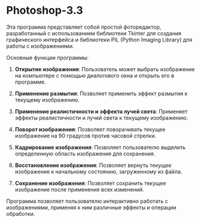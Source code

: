 # Photoshop-3.3

Эта программа представляет собой простой фоторедактор, разработанный с использованием библиотеки Tkinter для создания графического интерфейса и библиотеки PIL (Python Imaging Library) для работы с изображениями.

Основные функции программы:

1. **Открытие изображения**: Пользователь может выбрать изображение на компьютере с помощью диалогового окна и открыть его в программе.

2. **Применение размытия**: Позволяет применить эффект размытия к текущему изображению.

3. **Применение реалистичности и эффекта лучей света**: Применяет эффекты реалистичности и лучей света к текущему изображению.

4. **Поворот изображения**: Позволяет поворачивать текущее изображение на 90 градусов против часовой стрелки.

5. **Кадрирование изображения**: Позволяет пользователю выделить определенную область изображения для сохранения.

6. **Восстановление изображения**: Позволяет вернуть текущее изображение к начальному состоянию, загруженному из файла.

7. **Сохранение изображения**: Позволяет сохранить текущее изображение после применения всех изменений.

Программа позволяет пользователю интерактивно работать с изображениями, применяя к ним различные эффекты и операции обработки.
